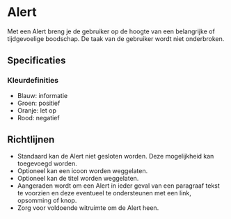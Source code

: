 # Alert

Met een Alert breng je de gebruiker op de hoogte van een belangrijke of tijdgevoelige boodschap.
De taak van de gebruiker wordt niet onderbroken.

## Specificaties

### Kleurdefinities

- Blauw: informatie
- Groen: positief
- Oranje: let op
- Rood: negatief

## Richtlijnen

- Standaard kan de Alert niet gesloten worden.
  Deze mogelijkheid kan toegevoegd worden.
- Optioneel kan een icoon worden weggelaten.
- Optioneel kan de titel worden weggelaten.
- Aangeraden wordt om een Alert in ieder geval van een paragraaf tekst te voorzien en deze eventueel te ondersteunen met een link, opsomming of knop.
- Zorg voor voldoende witruimte om de Alert heen.

